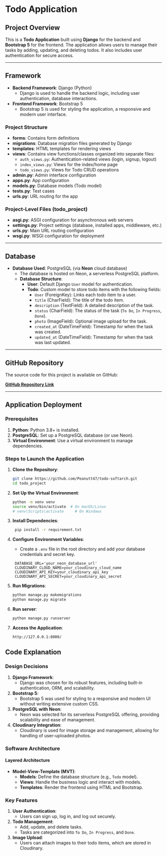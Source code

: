 # Todo Application

## Project Overview

This is a **Todo Application** built using **Django** for the backend and **Bootstrap 5** for the frontend. The application allows users to manage their tasks by adding, updating, and deleting todos. It also includes user authentication for secure access.

---

## Framework

- **Backend Framework**: Django (Python)
  - Django is used to handle the backend logic, including user authentication, database interactions.
- **Frontend Framework**: Bootstrap 5
  - Bootstrap 5 is used for styling the application,  a responsive and modern user interface.

### Project Structure
- **forms**: Contains form definitions
- **migrations**: Database migration files generated by Django
- **templates**: HTML templates for rendering views
- **views**: Contains view functions/classes organized into separate files:
  - `auth_views.py`: Authentication-related views (login, signup, logout)
  - `index_views.py`: Views for the index/home page
  - `todo_views.py`: Views for Todo CRUD operations
- **admin.py**: Admin interface configuration
- **apps.py**: App configuration
- **models.py**: Database models (Todo model)
- **tests.py**: Test cases
- **urls.py**: URL routing for the app

### Project-Level Files (todo_project)

- **asgi.py**: ASGI configuration for asynchronous web servers
- **settings.py**: Project settings (database, installed apps, middleware, etc.)
- **urls.py**: Main URL routing configuration
- **wsgi.py**: WSGI configuration for deployment
---

## Database

- **Database Used**: PostgreSQL (via **Neon** cloud database)
  - The database is hosted on Neon, a serverless PostgreSQL platform.
  - **Database Structure**:
    - **User**: Default Django `User` model for authentication.
    - **Todo**: Custom model to store todo items with the following fields:
      - `User` (ForeignKey): Links each todo item to a user.
      - `title` (CharField): The title of the todo item.
      - `description` (TextField): A detailed description of the task.
      - `status` (CharField): The status of the task (`To Do`, `In Progress`, `Done`).
      - `photo` (ImageField): Optional image upload for the task.
      - `created_at` (DateTimeField): Timestamp for when the task was created.
      - `updated_at` (DateTimeField): Timestamp for when the task was last updated.

---

## GitHub Repository

The source code for this project is available on GitHub:

[**GitHub Repository Link**](https://github.com/Peanutt47/todo-softarch)

---

## Application Deployment

### Prerequisites

1. **Python**: Python 3.8+ is installed.
2. **PostgreSQL**: Set up a PostgreSQL database (or use Neon).
3. **Virtual Environment**: Use a virtual environment to manage dependencies.

### Steps to Launch the Application

1. **Clone the Repository**:
   ```bash
   git clone https://github.com/Peanutt47/todo-softarch.git
   cd todo_project
    ```
2. **Set Up the Virtual Environment**:
   ```bash
   python -m venv venv
   source venv/bin/activate  # On macOS/Linux
   # venv\Scripts\activate     # On Windows
   ```
3. **Install Dependencies**:
   ```bash
    pip install -r requirement.txt
    ```
   
4. **Configure Environment Variables**:
   - Create a `.env` file in the root directory and add your database credentials and secret key.
   ```plaintext
    DATABASE_URL='your_neon_database_url'
    CLOUDINARY_CLOUD_NAME=your_cloudinary_cloud_name
    CLOUDINARY_API_KEY=your_cloudinary_api_key
    CLOUDINARY_API_SECRET=your_cloudinary_api_secret
   ```
   
5. **Run Migrations**:
   ```bash
   python manage.py makemigrations
   python manage.py migrate
   ```
   
6. **Run server**:
   ```bash
   python manage.py runserver
   ```
   
7. **Access the Application**:
   ```
   http://127.0.0.1:8000/
   ```

## Code Explanation

### Design Decisions

1. **Django Framework**:
   - Django was chosen for its robust features, including built-in authentication, ORM, and scalability.
2. **Bootstrap 5**:
   - Bootstrap 5 was used for styling to a responsive and modern UI without writing extensive custom CSS.
3. **PostgreSQL with Neon**:
   - Neon was selected for its serverless PostgreSQL offering, providing scalability and ease of management.
4. **Cloudinary Integration**:
   - Cloudinary is used for image storage and management, allowing for handling of user-uploaded photos.


### Software Architecture
#### Layered Architecture
- **Model-View-Template (MVT)**:
  - **Models**: Define the database structure (e.g., `Todo` model).
  - **Views**: Handle the business logic and interact with models.
  - **Templates**: Render the frontend using HTML and Bootstrap.

### Key Features

1. **User Authentication**:
   - Users can sign up, log in, and log out securely.
2. **Todo Management**:
   - Add, update, and delete tasks.
   - Tasks are categorized into `To Do`, `In Progress`, and `Done`.
3. **Image Upload**:
   - Users can attach images to their todo items, which are stored in Cloudinary.